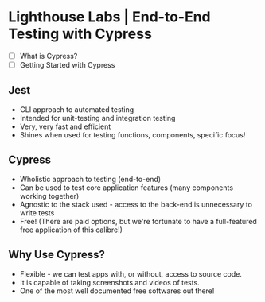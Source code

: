 # Lighthouse Labs | End-to-End Testing with Cypress

* [ ] What is Cypress?
* [ ] Getting Started with Cypress

## Jest

* CLI approach to automated testing
* Intended for unit-testing and integration testing
* Very, very fast and efficient
* Shines when used for testing functions, components, specific focus!

## Cypress

* Wholistic approach to testing (end-to-end)
* Can be used to test core application features (many components working together)
* Agnostic to the stack used - access to the back-end is unnecessary to write tests
* Free! (There are paid options, but we're fortunate to have a full-featured free application of this calibre!)

## Why Use Cypress?

* Flexible - we can test apps with, or without, access to source code.
* It is capable of taking screenshots and videos of tests.
* One of the most well documented free softwares out there!
